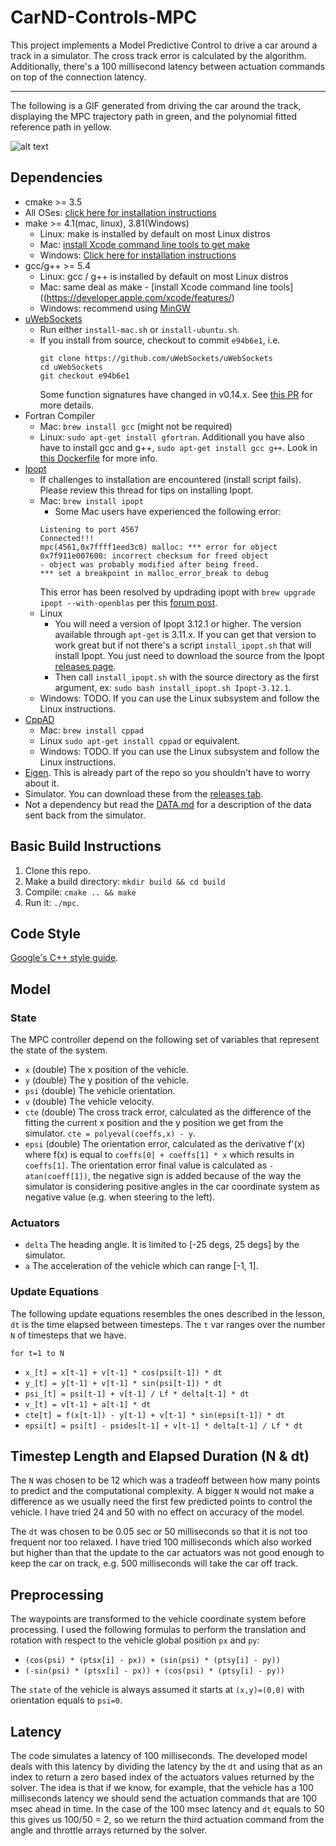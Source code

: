 # CarND-Controls-MPC

This project implements a Model Predictive Control to drive a car around a track in a simulator. 
The cross track error is calculated by the algorithm. 
Additionally, there's a 100 millisecond latency between actuation commands on top of the connection latency.

---
The following is a GIF generated from driving the car around the track, displaying the MPC trajectory path in green, and the polynomial fitted reference path in yellow.

[gifImage]: ./MPC.mp4.gif

![alt text][gifImage]


## Dependencies

* cmake >= 3.5
 * All OSes: [click here for installation instructions](https://cmake.org/install/)
* make >= 4.1(mac, linux), 3.81(Windows)
  * Linux: make is installed by default on most Linux distros
  * Mac: [install Xcode command line tools to get make](https://developer.apple.com/xcode/features/)
  * Windows: [Click here for installation instructions](http://gnuwin32.sourceforge.net/packages/make.htm)
* gcc/g++ >= 5.4
  * Linux: gcc / g++ is installed by default on most Linux distros
  * Mac: same deal as make - [install Xcode command line tools]((https://developer.apple.com/xcode/features/)
  * Windows: recommend using [MinGW](http://www.mingw.org/)
* [uWebSockets](https://github.com/uWebSockets/uWebSockets)
  * Run either `install-mac.sh` or `install-ubuntu.sh`.
  * If you install from source, checkout to commit `e94b6e1`, i.e.
    ```
    git clone https://github.com/uWebSockets/uWebSockets 
    cd uWebSockets
    git checkout e94b6e1
    ```
    Some function signatures have changed in v0.14.x. See [this PR](https://github.com/udacity/CarND-MPC-Project/pull/3) for more details.
* Fortran Compiler
  * Mac: `brew install gcc` (might not be required)
  * Linux: `sudo apt-get install gfortran`. Additionall you have also have to install gcc and g++, `sudo apt-get install gcc g++`. Look in [this Dockerfile](https://github.com/udacity/CarND-MPC-Quizzes/blob/master/Dockerfile) for more info.
* [Ipopt](https://projects.coin-or.org/Ipopt)
  * If challenges to installation are encountered (install script fails).  Please review this thread for tips on installing Ipopt.
  * Mac: `brew install ipopt`
       +  Some Mac users have experienced the following error:
       ```
       Listening to port 4567
       Connected!!!
       mpc(4561,0x7ffff1eed3c0) malloc: *** error for object 0x7f911e007600: incorrect checksum for freed object
       - object was probably modified after being freed.
       *** set a breakpoint in malloc_error_break to debug
       ```
       This error has been resolved by updrading ipopt with
       ```brew upgrade ipopt --with-openblas```
       per this [forum post](https://discussions.udacity.com/t/incorrect-checksum-for-freed-object/313433/19).
  * Linux
    * You will need a version of Ipopt 3.12.1 or higher. The version available through `apt-get` is 3.11.x. If you can get that version to work great but if not there's a script `install_ipopt.sh` that will install Ipopt. You just need to download the source from the Ipopt [releases page](https://www.coin-or.org/download/source/Ipopt/).
    * Then call `install_ipopt.sh` with the source directory as the first argument, ex: `sudo bash install_ipopt.sh Ipopt-3.12.1`. 
  * Windows: TODO. If you can use the Linux subsystem and follow the Linux instructions.
* [CppAD](https://www.coin-or.org/CppAD/)
  * Mac: `brew install cppad`
  * Linux `sudo apt-get install cppad` or equivalent.
  * Windows: TODO. If you can use the Linux subsystem and follow the Linux instructions.
* [Eigen](http://eigen.tuxfamily.org/index.php?title=Main_Page). This is already part of the repo so you shouldn't have to worry about it.
* Simulator. You can download these from the [releases tab](https://github.com/udacity/self-driving-car-sim/releases).
* Not a dependency but read the [DATA.md](./DATA.md) for a description of the data sent back from the simulator.


## Basic Build Instructions


1. Clone this repo.
2. Make a build directory: `mkdir build && cd build`
3. Compile: `cmake .. && make`
4. Run it: `./mpc`.


## Code Style

[Google's C++ style guide](https://google.github.io/styleguide/cppguide.html).


## Model
### State
The MPC controller depend on the following set of variables that represent the state of 
the system.
- `x` (double) The x position of the vehicle.
- `y` (double) The y position of the vehicle.
- `psi` (double) The vehicle orientation.
- `v` (double) The vehicle velocity.
- `cte` (double) The cross track error, calculated as the difference of the fitting
the current x position and the y position we get from the simulator. `cte = polyeval(coeffs,x) - y`.
- `epsi` (double) The orientation error, calculated as the derivative f'(x) where f(x) is equal to 
`coeffs[0] + coeffs[1] * x` which results in `coeffs[1]`. The orientation error final value is 
calculated as `-atan(coeff[1])`, the negative sign is added because of the way the simulator
is considering positive angles in the car coordinate system as negative value 
(e.g. when steering to the left).

### Actuators
- `delta` The heading angle. It is limited to [-25 degs, 25 degs] by the simulator.
- `a` The acceleration of the vehicle which can range [-1, 1].

### Update Equations
The following update equations resembles the ones described in the lesson, `dt` is the
time elapsed between timesteps. The `t` var ranges over the number `N` of timesteps that we have.

`for t=1 to N`
- `x_[t] = x[t-1] + v[t-1] * cos(psi[t-1]) * dt`
- `y_[t] = y[t-1] + v[t-1] * sin(psi[t-1]) * dt`
- `psi_[t] = psi[t-1] + v[t-1] / Lf * delta[t-1] * dt`
- `v_[t] = v[t-1] + a[t-1] * dt`
- `cte[t] = f(x[t-1]) - y[t-1] + v[t-1] * sin(epsi[t-1]) * dt`
- `epsi[t] = psi[t] - psides[t-1] + v[t-1] * delta[t-1] / Lf * dt`

## Timestep Length and Elapsed Duration (N & dt)
The `N` was chosen to be 12 which was a tradeoff between how many points to predict
and the computational complexity. A bigger `N` would not make a difference as we usually
need the first few predicted points to control the vehicle. I have tried 24 and 50 with
no effect on accuracy of the model.

The `dt` was chosen to be 0.05 sec or 50 milliseconds so that it is not too frequent
nor too relaxed. I have tried 100 milliseconds which also worked but higher than that
the update to the car actuators was not good enough to keep the car on track, e.g. 500 
milliseconds will take the car off track.

## Preprocessing 
The waypoints are transformed to the vehicle coordinate system before processing. I used the following
formulas to perform the translation and rotation with respect to the vehicle global position `px` and `py`:
- `(cos(psi) * (ptsx[i] - px)) + (sin(psi) * (ptsy[i] - py))`
- `(-sin(psi) * (ptsx[i] - px)) + (cos(psi) * (ptsy[i] - py))`

The `state` of the vehicle is always assumed it starts at `(x,y)=(0,0)` with orientation
equals to `psi=0`.

## Latency
The code simulates a latency of 100 milliseconds. The developed model deals with this 
latency by dividing the latency by the `dt` and using that as an index to return a zero
based index of the actuators values returned by the solver. The idea is that if we know,
for example, that the vehicle has a 100 milliseconds latency we should send the actuation
commands that are 100 msec ahead in time. In the case of the 100 msec latency and `dt`
equals to 50 this gives us 100/50 = 2, so we return the third actuation command from the
angle and throttle arrays returned by the solver.
 
